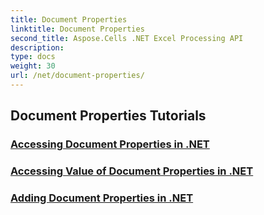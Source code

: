 ```yaml
---
title: Document Properties
linktitle: Document Properties
second_title: Aspose.Cells .NET Excel Processing API
description: 
type: docs
weight: 30
url: /net/document-properties/
---
```


## Document Properties Tutorials
### [Accessing Document Properties in .NET](./accessing-document-properties/)
### [Accessing Value of Document Properties in .NET](./accessing-value-of-document-properties/)
### [Adding Document Properties in .NET](./adding-document-properties/)